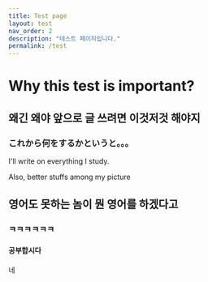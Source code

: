 ```yaml
---
title: Test page 
layout: test
nav_order: 2
description: "테스트 페이지입니다."
permalink: /test
---
```


# Why this test is important?
## 왜긴 왜야 앞으로 글 쓰려면 이것저것 해야지
### これから何をするかというと。。。
I'll write on everything I study.

Also, better stuffs among my picture

## 영어도 못하는 놈이 뭔 영어를 하겠다고
### ㅋㅋㅋㅋㅋㅋ
#### 공부합시다
네
